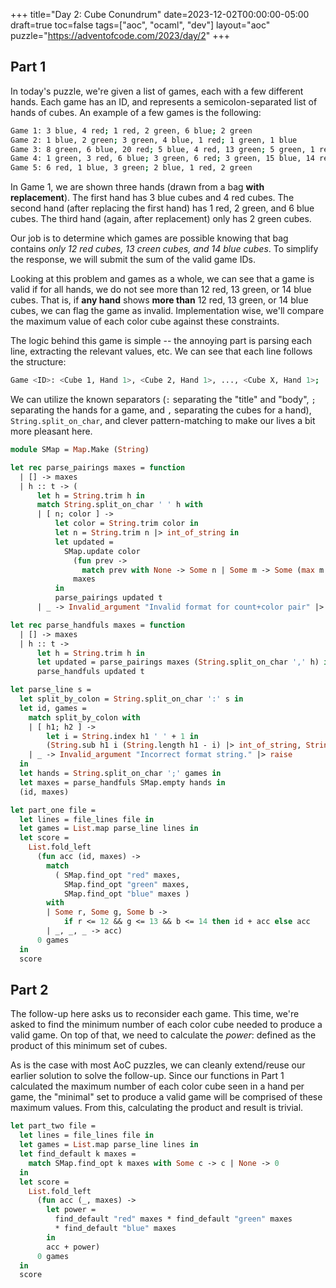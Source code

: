 +++
title="Day 2: Cube Conundrum"
date=2023-12-02T00:00:00-05:00
draft=true
toc=false
tags=["aoc", "ocaml", "dev"]
layout="aoc"
puzzle="https://adventofcode.com/2023/day/2"
+++

## Part 1

In today's puzzle, we're given a list of games, each with a few different hands.  Each game has an ID, and represents a semicolon-separated list of hands of cubes.  An example of a few games is the following:

```bash
Game 1: 3 blue, 4 red; 1 red, 2 green, 6 blue; 2 green
Game 2: 1 blue, 2 green; 3 green, 4 blue, 1 red; 1 green, 1 blue
Game 3: 8 green, 6 blue, 20 red; 5 blue, 4 red, 13 green; 5 green, 1 red
Game 4: 1 green, 3 red, 6 blue; 3 green, 6 red; 3 green, 15 blue, 14 red
Game 5: 6 red, 1 blue, 3 green; 2 blue, 1 red, 2 green
```

In Game 1, we are shown three hands (drawn from a bag **with replacement**).  The first hand has 3 blue cubes and 4 red cubes.  The second hand (after replacing the first hand) has 1 red, 2 green, and 6 blue cubes.  The third hand (again, after replacement) only has 2 green cubes.

Our job is to determine which games are possible knowing that bag contains *only 12 red cubes, 13 creen cubes, and 14 blue cubes*.  To simplify the response, we will submit the sum of the valid game IDs.

Looking at this problem and games as a whole, we can see that a game is valid if for all hands, we do not see more than 12 red, 13 green, or 14 blue cubes.  That is, if **any hand** shows **more than** 12 red, 13 green, or 14 blue cubes, we can flag the game as invalid.  Implementation wise, we'll compare the maximum value of each color cube against these constraints.

The logic behind this game is simple -- the annoying part is parsing each line, extracting the relevant values, etc.  We can see that each line follows the structure:

```bash
Game <ID>: <Cube 1, Hand 1>, <Cube 2, Hand 1>, ..., <Cube X, Hand 1>; ...; <Cube 1, Hand Y>, ..., <Cube X, Hand Y>
```

We can utilize the known separators (`:` separating the "title" and "body", `;` separating the hands for a game, and `,` separating the cubes for a hand), `String.split_on_char`, and clever pattern-matching to make our lives a bit more pleasant here.

```ocaml
module SMap = Map.Make (String)

let rec parse_pairings maxes = function
  | [] -> maxes
  | h :: t -> (
      let h = String.trim h in
      match String.split_on_char ' ' h with
      | [ n; color ] ->
          let color = String.trim color in
          let n = String.trim n |> int_of_string in
          let updated =
            SMap.update color
              (fun prev ->
                match prev with None -> Some n | Some m -> Some (max m n))
              maxes
          in
          parse_pairings updated t
      | _ -> Invalid_argument "Invalid format for count+color pair" |> raise)

let rec parse_handfuls maxes = function
  | [] -> maxes
  | h :: t ->
      let h = String.trim h in
      let updated = parse_pairings maxes (String.split_on_char ',' h) in
      parse_handfuls updated t

let parse_line s =
  let split_by_colon = String.split_on_char ':' s in
  let id, games =
    match split_by_colon with
    | [ h1; h2 ] ->
        let i = String.index h1 ' ' + 1 in
        (String.sub h1 i (String.length h1 - i) |> int_of_string, String.trim h2)
    | _ -> Invalid_argument "Incorrect format string." |> raise
  in
  let hands = String.split_on_char ';' games in
  let maxes = parse_handfuls SMap.empty hands in
  (id, maxes)

let part_one file =
  let lines = file_lines file in
  let games = List.map parse_line lines in
  let score =
    List.fold_left
      (fun acc (id, maxes) ->
        match
          ( SMap.find_opt "red" maxes,
            SMap.find_opt "green" maxes,
            SMap.find_opt "blue" maxes )
        with
        | Some r, Some g, Some b ->
            if r <= 12 && g <= 13 && b <= 14 then id + acc else acc
        | _, _, _ -> acc)
      0 games
  in
  score
```

## Part 2

The follow-up here asks us to reconsider each game.  This time, we're asked to find the minimum number of each color cube needed to produce a valid game.  On top of that, we need to calculate the _power_: defined as the product of this minimum set of cubes. 

As is the case with most AoC puzzles, we can cleanly extend/reuse our earlier solution to solve the follow-up.  Since our functions in Part 1 calculated the maximum number of each color cube seen in a hand per game, the "minimal" set to produce a valid game will be comprised of these maximum values.  From this, calculating the product and result is trivial.

```ocaml
let part_two file =
  let lines = file_lines file in
  let games = List.map parse_line lines in
  let find_default k maxes =
    match SMap.find_opt k maxes with Some c -> c | None -> 0
  in
  let score =
    List.fold_left
      (fun acc (_, maxes) ->
        let power =
          find_default "red" maxes * find_default "green" maxes
          * find_default "blue" maxes
        in
        acc + power)
      0 games
  in
  score
```